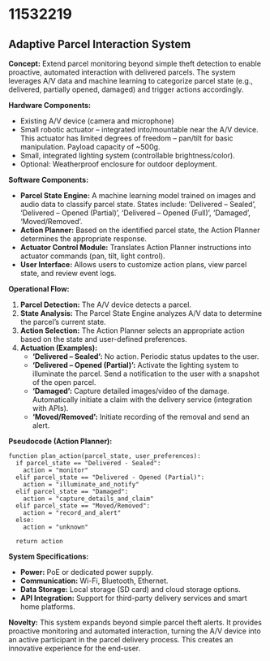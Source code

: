 # 11532219

## Adaptive Parcel Interaction System

**Concept:** Extend parcel monitoring beyond simple theft detection to enable proactive, automated interaction with delivered parcels. The system leverages A/V data and machine learning to categorize parcel state (e.g., delivered, partially opened, damaged) and trigger actions accordingly.

**Hardware Components:**

*   Existing A/V device (camera and microphone)
*   Small robotic actuator – integrated into/mountable near the A/V device. This actuator has limited degrees of freedom – pan/tilt for basic manipulation. Payload capacity of ~500g.
*   Small, integrated lighting system (controllable brightness/color).
*   Optional: Weatherproof enclosure for outdoor deployment.

**Software Components:**

*   **Parcel State Engine:** A machine learning model trained on images and audio data to classify parcel state. States include: ‘Delivered – Sealed’, ‘Delivered – Opened (Partial)’, ‘Delivered – Opened (Full)’, ‘Damaged’, ‘Moved/Removed’.
*   **Action Planner:** Based on the identified parcel state, the Action Planner determines the appropriate response.
*   **Actuator Control Module:** Translates Action Planner instructions into actuator commands (pan, tilt, light control).
*   **User Interface:** Allows users to customize action plans, view parcel state, and review event logs.

**Operational Flow:**

1.  **Parcel Detection:** The A/V device detects a parcel.
2.  **State Analysis:** The Parcel State Engine analyzes A/V data to determine the parcel’s current state.
3.  **Action Selection:** The Action Planner selects an appropriate action based on the state and user-defined preferences.
4.  **Actuation (Examples):**
    *   **‘Delivered – Sealed’:** No action. Periodic status updates to the user.
    *   **‘Delivered – Opened (Partial)’:** Activate the lighting system to illuminate the parcel. Send a notification to the user with a snapshot of the open parcel.
    *   **‘Damaged’:** Capture detailed images/video of the damage. Automatically initiate a claim with the delivery service (integration with APIs).
    *   **‘Moved/Removed’:** Initiate recording of the removal and send an alert.

**Pseudocode (Action Planner):**

```
function plan_action(parcel_state, user_preferences):
  if parcel_state == "Delivered - Sealed":
    action = "monitor"
  elif parcel_state == "Delivered - Opened (Partial)":
    action = "illuminate_and_notify"
  elif parcel_state == "Damaged":
    action = "capture_details_and_claim"
  elif parcel_state == "Moved/Removed":
    action = "record_and_alert"
  else:
    action = "unknown"

  return action
```

**System Specifications:**

*   **Power:** PoE or dedicated power supply.
*   **Communication:** Wi-Fi, Bluetooth, Ethernet.
*   **Data Storage:** Local storage (SD card) and cloud storage options.
*   **API Integration:** Support for third-party delivery services and smart home platforms.

**Novelty:** This system expands beyond simple parcel theft alerts. It provides proactive monitoring and automated interaction, turning the A/V device into an active participant in the parcel delivery process. This creates an innovative experience for the end-user.
